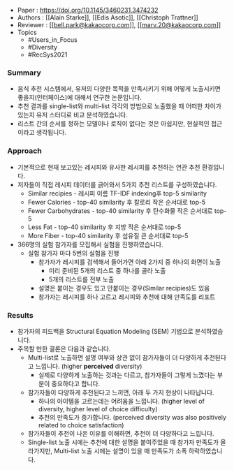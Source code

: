 - Paper : https://doi.org/10.1145/3460231.3474232
- Authors : [[Alain Starke]], [[Edis Asotic]], [[Christoph Trattner]]
- Reviewer : [[bell.park@kakaocorp.com]], [[marv.20@kakaocorp.com]]
- Topics
	- #Users_in_Focus
	- #Diversity
	- #RecSys2021
	
### Summary
- 음식 추천 시스템에서, 유저의 다양한 목적을 만족시키기 위해 어떻게 노출시키면 좋을지(인터페이스)에 대해서 연구한 논문입니다.
- 추천 결과를 single-list와 multi-list 각각의 방법으로 노출했을 때 어떠한 차이가 있는지 유저 스터디로 비교 분석하였습니다.
- 리스트 간의 순서를 정하는 모델이나 로직이 없다는 것은 아쉽지만, 현실적인 접근이라고 생각됩니다.

### Approach
-   기본적으로 현재 보고있는 레시피와 유사한 레시피를 추천하는 연관 추천 환경입니다.
-   저자들이 직접 레시피 데이터를 긁어와서 5가지 추천 리스트를 구성하였습니다.
    -   Similar recipies - 레시피 이름 TF-IDF indexing후 top-5 similarity
    -   Fewer Calories - top-40 similarity 후 칼로리 작은 순서대로 top-5
    -   Fewer Carbohydrates - top-40 similarity 후 탄수화물 작은 순서대로 top-5
    -   Less Fat - top-40 similarity 후 지방 작은 순서대로 top-5
    -   More Fiber - top-40 similarity 후 섬유질 큰 순서대로 top-5
-   366명의 실험 참가자를 모집해서 실험을 진행하였습니다.
    -   실험 참가자 마다 5번의 실험을 진행
        -   참가자가 레시피를 검색해서 들어가면 아래 2가지 중 하나의 화면이 노출
            -   미리 준비된 5개의 리스트 중 하나를 골라 노출
            -   5개의 리스트를 전부 노출
        -   설명은 붙이는 경우도 있고 안붙이는 경우(Similar recipies)도 있음
        -   참가자는 레시피를 하나 고르고 레시피와 추천에 대해 만족도를 리포트

### Results
-   참가자의 피드백을 Structural Equation Modeling (SEM) 기법으로 분석하였습니다.
-   주목할 만한 결론은 다음과 같습니다.
    -   Multi-list로 노출하면 설명 여부와 상관 없이 참가자들이 더 다양하게 추천된다고 느낍니다. (higher **perceived** diversity)
        -   실제로 다양하게 노출하는 것과는 다르고, 참가자들이 그렇게 느꼈다는 부분이 중요하다고 합니다.
    -   참가자들이 다양하게 추천된다고 느끼면, 아래 두 가지 현상이 나타납니다.
        -   하나의 아이템을 고르는데는 어려움을 느낍니다. (higher level of diversity, higher level of choice difficulty)
        -   추천의 만족도가 증가합니다. (perceived diversity was also positively related to choice satisfaction)
    -   참가자들이 추천이 나온 이유를 이해하면, 추천이 더 다양하다고 느낍니다.
    -   Single-list 노출 시에는 추천에 대한 설명을 붙여주었을 때 참가자 만족도가 올라가지만, Multi-list 노출 시에는 설명이 있을 때 만족도가 소폭 하락하였습니다.